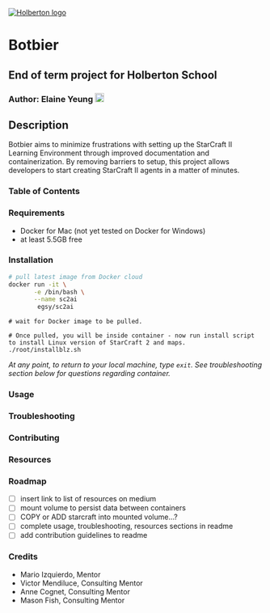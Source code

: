 [![Holberton logo](https://www.holbertonschool.com/assets/holberton-logo-1cc451260ca3cd297def53f2250a9794810667c7ca7b5fa5879a569a457bf16f.png)](https://www.holbertonschool.com/)

# Botbier
## End of term project for Holberton School
### Author: Elaine Yeung [<img src="https://user-images.githubusercontent.com/23224088/27935507-4e614b68-6260-11e7-8b20-d0352ef3ff53.png" height="18px"/>](https://twitter.com/egsy) 

## Description
Botbier aims to minimize frustrations with setting up the StarCraft II Learning Environment through improved documentation and containerization. By removing barriers to setup, this project allows developers to start creating StarCraft II agents in a matter of minutes.

### Table of Contents

### Requirements
- Docker for Mac (not yet tested on Docker for Windows)
- at least 5.5GB free

### Installation

```sh
# pull latest image from Docker cloud
docker run -it \
       -e /bin/bash \
       --name sc2ai
        egsy/sc2ai
```

```
# wait for Docker image to be pulled. 
```

```
# Once pulled, you will be inside container - now run install script to install Linux version of StarCraft 2 and maps.
./root/installblz.sh
```

_At any point, to return to your local machine, type `exit`. See troubleshooting section below for questions regarding container._

### Usage

### Troubleshooting

### Contributing

### Resources

### Roadmap
- [ ] insert link to list of resources on medium
- [ ] mount volume to persist data between containers
- [ ] COPY or ADD starcraft into mounted volume...?
- [ ] complete usage, troubleshooting, resources sections in readme
- [ ] add contribution guidelines to readme

### Credits

- Mario Izquierdo, Mentor
- Victor Mendiluce, Consulting Mentor
- Anne Cognet, Consulting Mentor
- Mason Fish, Consulting Mentor
